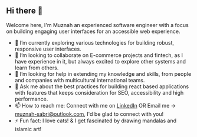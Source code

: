 ## Hi there 👋

Welcome here, I'm Muznah an experienced software engineer with a focus on building engaging user interfaces for an accessible web experience.

- 🌱 I’m currently exploring various technologies for building robust, responsive user interfaces.
- 👯 I’m looking to collaborate on E-commerce projects and fintech, as I have experience in it, but always excited to explore other systems and learn from others.
- 🤔 I’m looking for help in extending my knowledge and skills, from people and companies with multicultural international teams.
- 💬 Ask me about the best practices for building react based applications with features that keeps consideration for SEO, accessibility and high performance.
- 📫 How to reach me: Connect with me on [LinkedIn](https://www.linkedin.com/in/muzna-sabri/) OR Email me -> muznah-sabri@outlook.com, I'd be glad to connect with you!
- ⚡ Fun fact: I love cats! & I get fascinated by drawing mandalas and islamic art!
